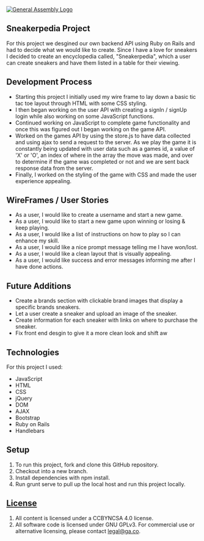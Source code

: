 [![General Assembly Logo](https://camo.githubusercontent.com/1a91b05b8f4d44b5bbfb83abac2b0996d8e26c92/687474703a2f2f692e696d6775722e636f6d2f6b6538555354712e706e67)](https://generalassemb.ly/education/web-development-immersive)

## Sneakerpedia Project

For this project we desgined our own backend API using Ruby on Rails and had to decide
what we would like to create. Since I have a love for sneakers I decided to create an
encyclopedia called, "Sneakerpedia", which a user can create sneakers and have them listed
in a table for their viewing.

## Development Process

- Starting this project I initially used my wire frame to lay down a basic tic tac toe
layout through HTML with some CSS styling.
- I then began working on the user API with creating a signIn / signUp login while also
working on some JavaScript functions.
- Continued working on JavaScript to complete game functionality and once this was
figured out I began working on the game API.
- Worked on the games API by using the store.js to have data collected and using ajax to send a request to the server.
As we play the game it is constantly being updated with user data such as a games id, a value of 'X' or 'O',
an index of where in the array the move was made, and over to determine if the game
was completed or not and we are sent back response data from the server.
- Finally, I worked on the styling of the game with CSS and made the user experience appealing.


## WireFrames / User Stories



- As a user, I would like to create a username and start a new game.
- As a user, I would like to start a new game upon winning or losing & keep playing.
- As a user, I would like a list of instructions on how to play so I can enhance my skill.
- As a user, I would like a nice prompt message telling me I have won/lost.
- As a user, I would like a clean layout that is visually appealing.
- As a user, I would like success and error messages informing me after I have done actions.

## Future Additions

- Create a brands section with clickable brand images that display a specific brands sneakers.
- Let a user create a sneaker and upload an image of the sneaker.
- Create information for each sneaker with links on where to purchase the sneaker.
- Fix front end desgin to give it a more clean look and shift aw


## Technologies
For this project I used:
* JavaScript
* HTML
* CSS
* jQuery
* DOM
* AJAX
* Bootstrap
* Ruby on Rails
* Handlebars

## Setup
1) To run this project, fork and clone this GitHub repository.
2) Checkout into a new branch.
3) Install dependencies with npm install.
4) Run grunt serve to pull up the local host and run this project locally.

## [License](LICENSE)

1. All content is licensed under a CC­BY­NC­SA 4.0 license.
1. All software code is licensed under GNU GPLv3. For commercial use or
    alternative licensing, please contact legal@ga.co.
